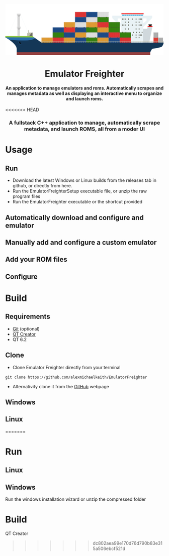 ![Freighter.png](config/images/Freighter.png)
<h1 align="center">
Emulator Freighter
</h1>
<h4 align="center">
An application to manage emulators and roms. Automatically scrapes and manages metadata as well as displaying an interactive menu to organize and launch roms.
</h4>

<<<<<<< HEAD
<h3 align="center">
A fullstack C++ application to manage, automatically scrape metadata, and launch ROMS, all from a moder UI
</h3>

# Usage

## Run

* Download the latest Windows or Linux builds from the releases tab in github, or directly from here.
* Run the EmulatorFreighterSetup executable file, or unzip the raw program files
* Run the EmulatorFreighter executable or the shortcut provided

## Automatically download and configure and emulator

## Manually add and configure a custom emulator

## Add your ROM files

## Configure

# Build

## Requirements

* [Git](https://git-scm.com/downloads) (optional)
* [QT Creator](https://www.qt.io/download-qt-installer)
* QT 6.2

## Clone
* Clone Emulator Freighter directly from your terminal
```
git clone https://github.com/alexmichaelkeith/EmulatorFreighter
```
*  Alternativity clone it from the [GitHub](https://github.com/alexmichaelkeith/EmulatorFreighter) webpage


## Windows



## Linux
=======
# Run

## Linux


## Windows

Run the windows installation wizard or unzip the compressed folder



# Build

QT Creator
>>>>>>> dc802aea99e170d76d790b83e315a506ebcf521d
